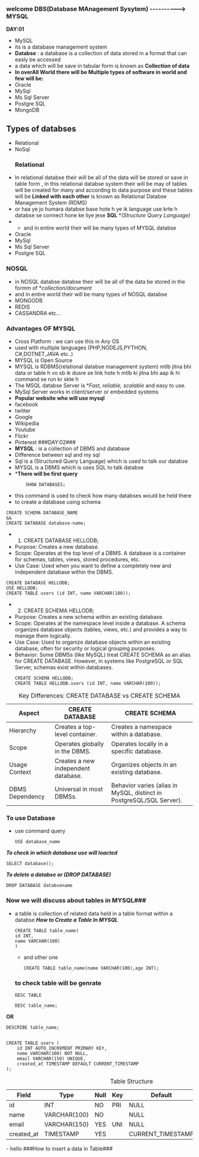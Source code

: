 ### welcome DBS(Database MAnagement Sysytem) ----------> MYSQL
**DAY:01**
- MySQL
- its is a database   management system
-  **Databse** : a database is a collection   of data  stored  in a format  that can easly  be accessed
-  a data which will be save in tabular form is known as **Collection of data**
-  **In overAll World there will be Multiple types of software in world and few will be:**
-  Oracle
-  MySql
-  Ms Sql Server
-  Postgre SQL
-  MongoDB
  ## Types of databses ##
- Relational
- NoSql
  ### Relational
- In relational databse their will be all of the data will be stored or save in table form , in this relational databse system their will be may of tables will be created for many and according to data purpose and these tables will be **Linked with each other** is known as Relational Databse Management System (RDMS)
- or haa ye jo humara databse base hote h ye ik language use krte h databse se connect hone ke liye jese **SQL** **(Structure Query Language)*
- - and in entire world their will be many types of MYSQL databse
-  Oracle
-  MySql
-  Ms Sql Server
-  Postgre SQL
  ### NOSQL ###
- in NOSQL databse databse their will be all of the data be stored in the formm of **collection/document*
- and in entire world their will be many types of NOSQL databse
- MONGODB
- REDIS
- CASSANDRA etc...

### Advantages OF MYSQL ###
- Cross Platform : we can use this in Any OS
- used with  multiple languages (PHP,NODEJS,PYTHON, C#,DOTNET,JAVA etc..)
- MYSQL is Open Source
- MYSQL is RDBMS(relational databse management system) mtlb jitna bhi data or table h vo sb ik dusre se link hote h mtlb ki jitna bhi aap ik hi command se run kr skte h
- The MSQL databse Server is **Fast, reliable, scalable* and easy to use.
- MySql Server  works in client/server  or embedded systems
- **Popular website who will use mysql**
- facebook
- twitter
- Google
- Wikipedia
- Youtube
- Flickr
- Pinterest
###DAY:02###
- **MYSQL** : is a collection of DBMS and database
- Difference between sql and my sql
- Sql is a (Structured Query Language) which is used to talk our databse
- MYSQL is a DBMS which is uses SQL  to talk databse
- ***There will be first query**
  ```
      SHOW DATABASES;
  ```
- this command is used to check how many databses would be held there
- to create a database using schema
```
CREATE SCHEMA DATABASE_NAME
&&
CREATE DATABASE database-name;
```
- 1. CREATE DATABASE HELLODB;
- Purpose: Creates a new database.
- Scope: Operates at the top level of a DBMS. A database is a container for schemas, tables, views, stored procedures, etc.
- Use Case: Used when you want to define a completely new and independent database within the DBMS.
```
CREATE DATABASE HELLODB;
USE HELLODB;
CREATE TABLE users (id INT, name VARCHAR(100));
```


- 2. CREATE SCHEMA HELLODB;
- Purpose: Creates a new schema within an existing database.
- Scope: Operates at the namespace level inside a database. A schema organizes database objects (tables, views, etc.) and provides a way to manage them logically.
- Use Case: Used to organize database objects within an existing database, often for security or logical grouping purposes.
- Behavior: Some DBMSs (like MySQL) treat CREATE SCHEMA as an alias for CREATE DATABASE. However, in systems like PostgreSQL or SQL Server, schemas exist within databases.
  ```
  CREATE SCHEMA HELLODB;
  CREATE TABLE HELLODB.users (id INT, name VARCHAR(100));
  ```
  <!DOCTYPE html>
<html lang="en">
<head>

</head>
<body>
  <table>
    <caption>Key Differences: CREATE DATABASE vs CREATE SCHEMA</caption>
    <thead>
      <tr>
        <th>Aspect</th>
        <th>CREATE DATABASE</th>
        <th>CREATE SCHEMA</th>
      </tr>
    </thead>
    <tbody>
      <tr>
        <td>Hierarchy</td>
        <td>Creates a top-level container.</td>
        <td>Creates a namespace within a database.</td>
      </tr>
      <tr>
        <td>Scope</td>
        <td>Operates globally in the DBMS.</td>
        <td>Operates locally in a specific database.</td>
      </tr>
      <tr>
        <td>Usage Context</td>
        <td>Creates a new independent database.</td>
        <td>Organizes objects in an existing database.</td>
      </tr>
      <tr>
        <td>DBMS Dependency</td>
        <td>Universal in most DBMSs.</td>
        <td>Behavior varies (alias in MySQL, distinct in PostgreSQL/SQL Server).</td>
      </tr>
    </tbody>
  </table>
</body>
</html>

### To use Database ###
- use command query
  ```
  USE database_name
  ```
***To check in which database use will loacted***
```
SELECT database();
```
***To delete a databse or (DROP DATABASE)***
```
DROP DATABASE databsename
```
### Now we will discuss about tables in MYSQL###
- a table is collection of related data held in a table format  within a databse
  ***How to Create a Table In MYSQL***
  ```
  CREATE TABLE table_name(
  id INT,
  name VARCHAR(100)
  )
  ```
  - and other one
    ```
    CREATE TABLE table_name(name VARCHAR(100),age INT);
    ```
  ### to check table will be genrate ##
  ```
  DESC TABLE
  ```
  ```
  DESC table_name;
  ```
**OR**
```
DESCRIBE table_name;


CREATE TABLE users (
    id INT AUTO_INCREMENT PRIMARY KEY,
    name VARCHAR(100) NOT NULL,
    email VARCHAR(150) UNIQUE,
    created_at TIMESTAMP DEFAULT CURRENT_TIMESTAMP
);
```
  <!DOCTYPE html>
<html lang="en">
<head>

</head>
<body>
  <table>
    <caption>Table Structure</caption>
    <thead>
      <tr>
        <th>Field</th>
        <th>Type</th>
        <th>Null</th>
        <th>Key</th>
        <th>Default</th>
        <th>Extra</th>
      </tr>
    </thead>
    <tbody>
      <tr>
        <td>id</td>
        <td>INT</td>
        <td>NO</td>
        <td>PRI</td>
        <td>NULL</td>
        <td>AUTO_INCREMENT</td>
      </tr>
      <tr>
        <td>name</td>
        <td>VARCHAR(100)</td>
        <td>NO</td>
        <td></td>
        <td>NULL</td>
        <td></td>
      </tr>
      <tr>
        <td>email</td>
        <td>VARCHAR(150)</td>
        <td>YES</td>
        <td>UNI</td>
        <td>NULL</td>
        <td></td>
      </tr>
      <tr>
        <td>created_at</td>
        <td>TIMESTAMP</td>
        <td>YES</td>
        <td></td>
        <td>CURRENT_TIMESTAMP</td>
        <td></td>
      </tr>
    </tbody>
  </table>
</body>
</html>
- hello
###How to insert a data in Table###






  












